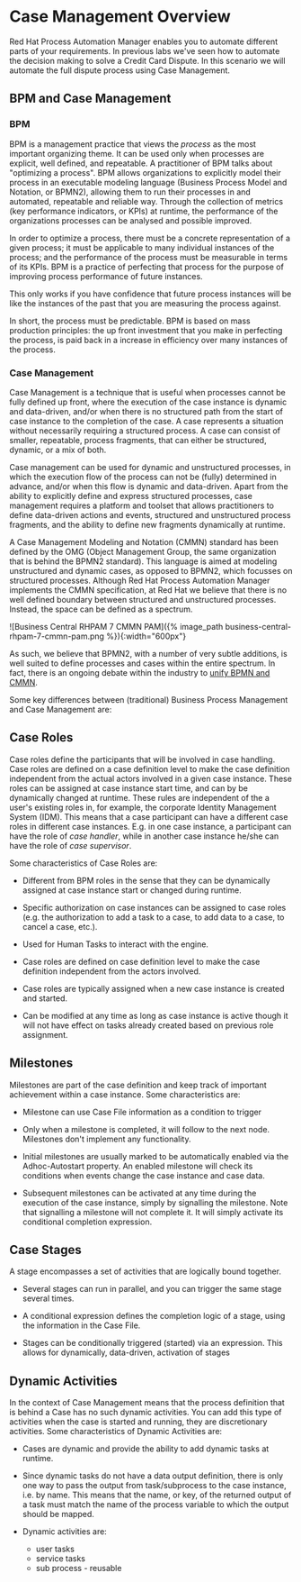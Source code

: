 # Case Management Overview

Red Hat Process Automation Manager enables you to automate different parts of your requirements. In previous labs we've seen how to automate the decision making to solve a Credit Card Dispute. In this scenario we will automate the full dispute process using Case Management.


## BPM and Case Management

### BPM

BPM is a management practice that views the _process_ as the most important organizing theme. It can be used only when processes are explicit, well defined, and repeatable. A practitioner of BPM talks about "optimizing a process". BPM allows organizations to explicitly model their process in an executable modeling language (Business Process Model and Notation, or BPMN2), allowing them to run their processes in and automated, repeatable and reliable way. Through the collection of metrics (key performance indicators, or KPIs) at runtime, the performance of the organizations processes can be analysed and possible improved.

In order to optimize a process, there must be a concrete representation of a given process; it must be applicable to many individual instances of the process; and the performance of the process must be measurable in terms of its KPIs. BPM is a practice of perfecting that process for the purpose of improving process performance of future instances.

This only works if you have confidence that future process instances will be like the instances of the past that you are measuring the process against.

In short, the process must be predictable. BPM is based on mass production principles: the up front investment that you make in perfecting the process, is paid back in a increase in efficiency over many instances of the process.

### Case Management

Case Management is a technique that is useful when processes cannot be fully defined up front, where the execution of the case instance is dynamic and data-driven, and/or when there is no structured path from the start of case instance to the completion of the case. A case represents a situation without necessarily requiring a structured process. A case can consist of smaller, repeatable, process fragments, that can either be structured, dynamic, or a mix of both.

Case management can be used for dynamic and unstructured processes, in which the execution flow of the process can not be (fully) determined in advance, and/or when this flow is dynamic and data-driven. Apart from the ability to explicitly define and express structured processes, case management requires a platform and toolset that allows practitioners to define data-driven actions and events, structured and unstructured process fragments, and the ability to define new fragments dynamically at runtime.

A Case Management Modeling and Notation (CMMN) standard has been defined by the OMG (Object Management Group, the same organization that is behind the BPMN2 standard). This language is aimed at modeling unstructured and dynamic cases, as opposed to BPMN2, which focusses on structured processes. Although Red Hat Process Automation Manager implements the CMMN specification, at Red Hat we believe that there is no well defined boundary between structured and unstructured processes. Instead, the space can be defined as a spectrum.

![Business Central RHPAM 7 CMMN PAM]({% image_path business-central-rhpam-7-cmmn-pam.png %}){:width="600px"}

As such, we believe that BPMN2, with a number of very subtle additions, is well suited to define processes and cases within the entire spectrum. In fact, there is an ongoing debate within the industry to [unify BPMN and CMMN](https://methodandstyle.com/bpmn-cmmn-compared/).

Some key differences between (traditional) Business Process Management and Case Management are:


## Case Roles

Case roles define the participants that will be involved in case handling. Case roles are defined on a case definition level to make the case definition independent from the actual actors involved in a given case instance. These roles can be assigned at case instance start time, and can by be dynamically changed at runtime. These rules are independent of the a user's existing roles in, for example, the corporate Identity Management System (IDM).  This means that a case participant can have a different case roles in different case instances. E.g. in one case instance, a participant can have the role of _case handler_, while in another case instance he/she can have the role of _case supervisor_.

Some characteristics of Case Roles are:

- Different from BPM roles in the sense that they can be dynamically assigned at case instance start or changed during runtime.

- Specific authorization on case instances can be assigned to case roles (e.g. the authorization to add a task to a case, to add data to a case, to cancel a case, etc.).

- Used for Human Tasks to interact with the engine.

- Case roles are defined on case definition level to make the case definition independent from the actors involved.

- Case roles are typically assigned when a new case instance is created and started.

- Can be modified at any time as long as case instance is active though it will not have effect on tasks already created based on previous role assignment.


## Milestones

Milestones are part of the case definition and keep track of important achievement within a case instance. Some characteristics are:

- Milestone can use Case File information as a condition to trigger

- Only when a milestone is completed, it will follow to the next node. Milestones don't implement any functionality.

- Initial milestones are usually marked to be automatically enabled via the Adhoc-Autostart property. An enabled milestone will check its conditions when events change the case instance and case data.

- Subsequent milestones can be activated at any time during the execution of the case instance, simply by signalling the milestone. Note that signalling a milestone will not complete it. It will simply activate its conditional completion expression.


## Case Stages

A stage encompasses a set of activities that are logically bound together.

- Several stages can run in parallel, and you can trigger the same stage several times.

- A conditional expression defines the completion logic of a stage, using the information in the Case File.

- Stages can be conditionally triggered (started) via an expression. This allows for dynamically, data-driven, activation of stages


## Dynamic Activities

In the context of Case Management means that the process definition that is behind a Case has no such dynamic activities. You can add this type of activities when the case is started and running, they are discretionary activities. Some characteristics of Dynamic Activities are:

- Cases are dynamic and provide the ability to add dynamic tasks at runtime.
- Since dynamic tasks do not have a data output definition, there is only one way to pass the output from task/subprocess to the case instance, i.e. by name. This means that the name, or key, of the returned output of a task must match the name of the process variable to which the output should be mapped.
- Dynamic activities are:

   - user tasks
   - service tasks
   - sub process - reusable
